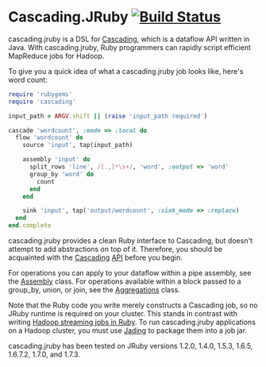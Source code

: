 # Cascading.JRuby [![Build Status](https://secure.travis-ci.org/mrwalker/cascading.jruby.png)](http://travis-ci.org/mrwalker/cascading.jruby)

cascading.jruby is a DSL for [Cascading](http://www.cascading.org/), which is a dataflow API written in Java.  With cascading.jruby, Ruby programmers can rapidly script efficient MapReduce jobs for Hadoop.

To give you a quick idea of what a cascading.jruby job looks like, here's word count:

```ruby
require 'rubygems'
require 'cascading'

input_path = ARGV.shift || (raise 'input_path required')

cascade 'wordcount', :mode => :local do
  flow 'wordcount' do
    source 'input', tap(input_path)

    assembly 'input' do
      split_rows 'line', /[.,]*\s+/, 'word', :output => 'word'
      group_by 'word' do
        count
      end
    end

    sink 'input', tap('output/wordcount', :sink_mode => :replace)
  end
end.complete
```

cascading.jruby provides a clean Ruby interface to Cascading, but doesn't attempt to add abstractions on top of it.  Therefore, you should be acquainted with the [Cascading](http://docs.cascading.org/cascading/2.0/userguide/html/) [API](http://docs.cascading.org/cascading/2.0/javadoc/) before you begin.

For operations you can apply to your dataflow within a pipe assembly, see the [Assembly](http://rubydoc.info/gems/cascading.jruby/0.0.10/Cascading/Assembly) class.  For operations available within a block passed to a group_by, union, or join, see the [Aggregations](http://rubydoc.info/gems/cascading.jruby/0.0.10/Cascading/Aggregations) class.

Note that the Ruby code you write merely constructs a Cascading job, so no JRuby runtime is required on your cluster.  This stands in contrast with writing [Hadoop streaming jobs in Ruby](http://www.quora.com/How-do-the-different-options-for-Ruby-on-Hadoop-compare).  To run cascading.jruby applications on a Hadoop cluster, you must use [Jading](https://github.com/etsy/jading) to package them into a job jar.

cascading.jruby has been tested on JRuby versions 1.2.0, 1.4.0, 1.5.3, 1.6.5, 1.6.7.2, 1.7.0, and 1.7.3.

